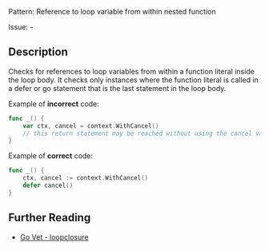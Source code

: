 Pattern: Reference to loop variable from within nested function

Issue: -

## Description

Checks for references to loop variables from within a function literal inside the loop body. It checks only instances where
the function literal is called in a defer or go statement that is the last statement in the loop body.

Example of **incorrect** code:

```go
func _() {
	var ctx, cancel = context.WithCancel()
	// this return statement may be reached without using the cancel var
}
```

Example of **correct** code:

```go
func _() {
	ctx, cancel := context.WithCancel()
	defer cancel()
}
```

## Further Reading

* [Go Vet - loopclosure](https://golang.org/cmd/vet/)
